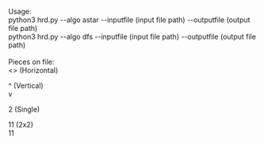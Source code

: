 Usage:  <br />python3 hrd.py --algo astar --inputfile (input file path) --outputfile (output file path)  
        python3 hrd.py --algo dfs --inputfile (input file path) --outputfile (output file path)
        <br /><br />
Pieces on file:<br />
 <> (Horizontal)
 
 ^ (Vertical) <br />
 v 
 
 2 (Single)
 
 11 (2x2)<br />
 11
